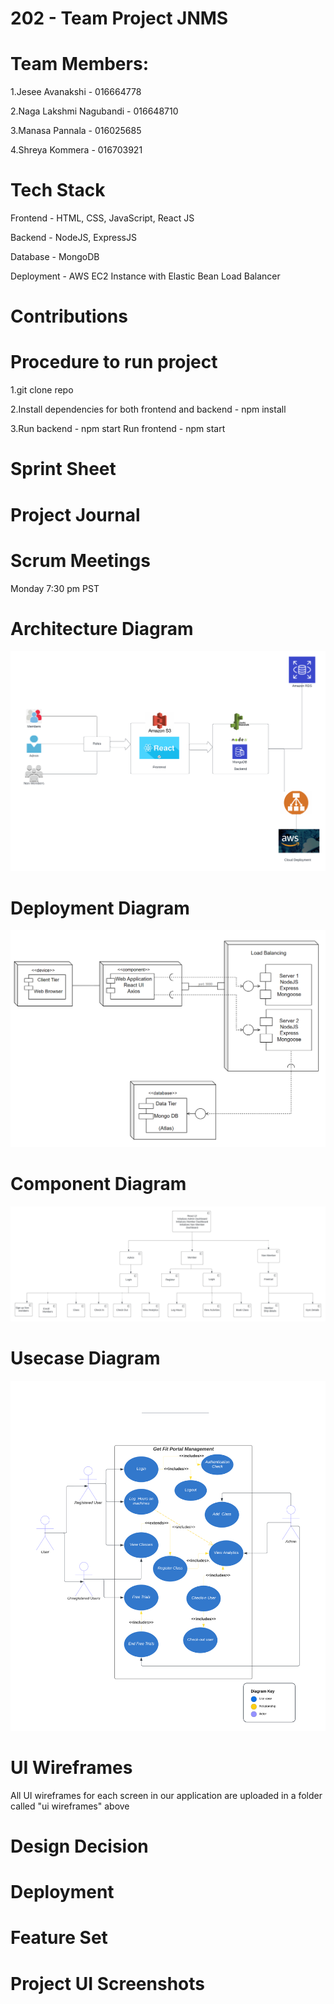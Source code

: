 # 202 - Team Project JNMS

# Team Members:

1.Jesee Avanakshi - 016664778

2.Naga Lakshmi Nagubandi - 016648710

3.Manasa Pannala - 016025685

4.Shreya Kommera - 016703921

# Tech Stack
Frontend - HTML, CSS, JavaScript, React JS

Backend - NodeJS, ExpressJS

Database - MongoDB

Deployment - AWS EC2 Instance with Elastic Bean Load Balancer

# Contributions
# Procedure to run project
1.git clone repo

2.Install dependencies for both frontend and backend - npm install 

3.Run backend - npm start Run frontend - npm start

# Sprint Sheet
# Project Journal
# Scrum Meetings
Monday 7:30 pm PST
# Architecture Diagram
![alt text](https://github.com/gopinathsjsu/team-project-jnms/blob/main/images/Architecture_Diagram.png)
# Deployment Diagram
![alt text](https://github.com/gopinathsjsu/team-project-jnms/blob/main/images/Deployment.png)
# Component Diagram
![alt text](https://github.com/gopinathsjsu/team-project-jnms/blob/main/images/Component.jpeg)
# Usecase Diagram
![alt text](https://github.com/gopinathsjsu/team-project-jnms/blob/main/images/UseCase.png)
# UI Wireframes
All UI wireframes for each screen in our application are uploaded in a folder called "ui wireframes" above
# Design Decision
# Deployment
# Feature Set
# Project UI Screenshots
